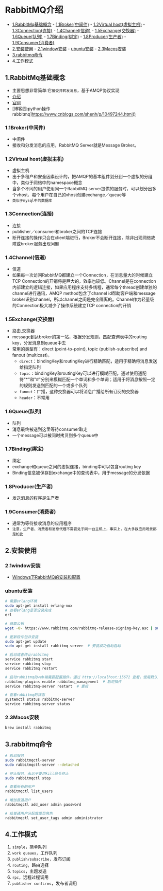 # RabbitMQ介绍

<!-- vim-markdown-toc Marked -->

* [1.RabbitMq基础概念](#1.rabbitmq基础概念)
        - [1.1Broker(中间件)](#1.1broker(中间件))
        - [1.2Virtual host(虚拟主机)](#1.2virtual-host(虚拟主机))
        - [1.3Connection(连接)](#1.3connection(连接))
        - [1.4Channel(信道)](#1.4channel(信道))
        - [1.5Exchange(交换器)](#1.5exchange(交换器))
        - [1.6Queue(队列)](#1.6queue(队列))
        - [1.7Binding(绑定)](#1.7binding(绑定))
        - [1.8Producer(生产者)](#1.8producer(生产者))
        - [1.9Consumer(消费者)](#1.9consumer(消费者))
* [2.安装使用](#2.安装使用)
        - [2.1window安装](#2.1window安装)
        - [ubuntu安装](#ubuntu安装)
        - [2.3Macos安装](#2.3macos安装)
* [3.rabbitmq命令](#3.rabbitmq命令)
* [4.工作模式](#4.工作模式)

<!-- vim-markdown-toc -->

## 1.RabbitMq基础概念

- 主要思想非常简单:它`接受并转发消息`，基于AMQP协议实现
- [介绍](http://www.belonk.com/c/rabbitmq_intro_helloworld.html)
- [官网](https://www.rabbitmq.com/)
- [博客园:python操作rabbitmq]https://www.cnblogs.com/shenh/p/10497244.html()

### 1.1Broker(中间件)

- 中间件
- 接收和分发消息的应用，RabbitMQ Server就是Message Broker。

### 1.2Virtual host(虚拟主机)

- 虚拟主机
- 出于多租户和安全因素设计的，把AMQP的基本组件划分到一个虚拟的分组中，类似于网络中的namespace概念
- 当多个不同的用户使用同一个RabbitMQ server提供的服务时，可以划分出多个vhost，每个用户在自己的vhost创建exchange／queue等
- `类似于mysql中的数据库`

### 1.3Connection(连接)

- 连接
- publisher／consumer和broker之间的TCP连接
- 断开连接的操作只会在client端进行，Broker不会断开连接，除非出现网络故障或broker服务出现问题

### 1.4Channel(信道)

- 信道
- 如果每一次访问RabbitMQ都建立一个Connection，在消息量大的时候建立TCP Connection的开销将是巨大的，效率也较低。Channel是在connection内部建立的逻辑连接，如果应用程序支持多线程，通常每个thread创建单独的channel进行通讯，AMQP method包含了channel id帮助客户端和message broker识别channel，所以channel之间是完全隔离的。Channel作为轻量级的Connection极大减少了操作系统建立TCP connection的开销

### 1.5Exchange(交换器)

- 路由,交换器
- message到达broker的第一站，根据分发规则，匹配查询表中的routing key，分发消息到queue中去
- 常用的类型有：direct (point-to-point), topic (publish-subscribe) and fanout (multicast)。
  - `direct`：bindingKey和routingKey进行精确匹配，适用于精确将消息发送给指定队列
  - `topic`：bindingKey和routingKey可以进行模糊匹配，通过使用通配符"*"和"#"分别来模糊匹配一个单词和多个单词；适用于将消息按照一定的规则发送到匹配的一个或多个队列
  - `fanout`：广播，这种交换器可以将消息广播给所有订阅的交换器
  - `header`：不常用

### 1.6Queue(队列)

- 队列
- 消息最终被送到这里等待consumer取走
- 一个message可以被同时拷贝到多个queue中

### 1.7Binding(绑定)

- 绑定
- exchange和queue之间的虚拟连接，binding中可以包含routing key
- Binding信息被保存到exchange中的查询表中，用于message的分发依据

### 1.8Producer(生产者)

- 发送消息的程序是生产者

### 1.9Consumer(消费者)

- 通常为等待接收消息的应用程序
- `注意，生产者、消费者和消息代理不需要处于同一台主机上，事实上，在大多数应用场景都是如此`

## 2.安装使用

### 2.1window安装

- [Windows下RabbitMQ的安装和配置](https://blog.csdn.net/zhm3023/article/details/82217222)

### ubuntu安装

```sh
# 需要erlang环境
sudo apt-get install erlang-nox
# 查看erlang是否安装完成
erl

# 获取公钥
wget -O- https://www.rabbitmq.com/rabbitmq-release-signing-key.asc | sudo apt-key add -

# 更新软件包并安装
sudo apt-get update
sudo apt-get install rabbitmq-server  # 安装成功自动启动

# 启动或者终止rabbitmq
service rabbitmq start
service rabbitmq stop
service rabbitmq restart

# 启动rabbitmq的web端需要配置插件，通过 http://localhost:15672 查看，使用默认账户guest/guest 登录
rabbitmq-plugins enable rabbitmq_management  # 启用插件
service rabbitmq-server restart  # 重启

# 查看rabbitmq的状态
systemctl status rabbitmq-server
service rabbitmq-server status
```

### 2.3Macos安装

```sh
brew install rabbitmq
```

## 3.rabbitmq命令

```sh
# 启动服务
sudo rabbitmqctl-server
sudo rabbitmqctl-server --detached

# 停止服务，永远不要用kill命令终止
sudo rabbitmqctl stop

# 查看所有的用户
rabbitmqctl list_users

# 增加普通用户
rabbitmqctl add_user admin password

# 给普通用户分配管理员角色
rabbitmqctl set_user_tags admin administrator
```

## 4.工作模式

1. `simple`，简单队列
2. `work queues`，工作队列
3. `publish/subscribe`，发布订阅
4. `routing`，路由选择
5. `topics`，主题发送
6. `rpc`，远程过程调用
7. `publisher confirms`，发布者调用
